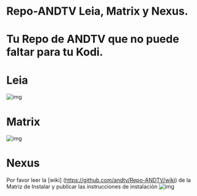 # Repo-ANDTV Leia, Matrix y Nexus.
# Tu Repo de ANDTV que no puede faltar para tu Kodi.
# Leia
![img](https://i.imgur.com/DBrVLvy.jpg)
# Matrix
![img](https://i.imgur.com/FmHatKc.png)
# Nexus
Por favor leer la [wiki] (https://github.com/andtv/Repo-ANDTV/wiki) de la Matriz de Instalar y publicar las instrucciones de instalación
![img](https://i.imgur.com/19lQWCN.png)
